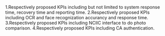 1.Respectively proposed KPIs including but not limited to system response time, recovery time and reporting time.
2.Respectively proposed KPIs including OCR and face recognization accurancy and response time.
3.Respectively proposed KPIs including NCIIC interface to do photo comparison.
4.Respectively proposed KPIs including CA authentication.